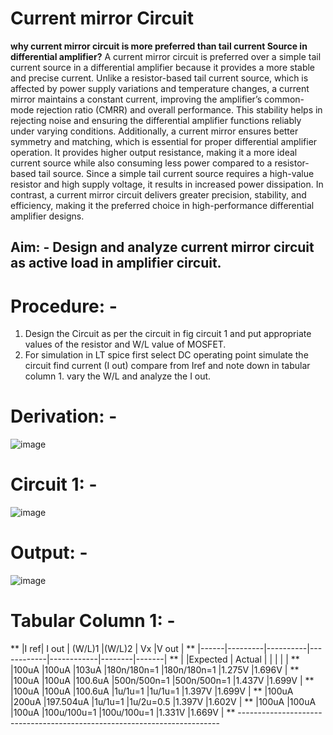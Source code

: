 # Current mirror Circuit
**why current mirror circuit is more preferred than tail current Source in differential amplifier?**
A current mirror circuit is preferred over a simple tail current source in a differential amplifier because it provides a more stable and precise current. Unlike a resistor-based tail current source, which is affected by power supply variations and temperature changes, a current mirror maintains a constant current, improving the amplifier’s common-mode rejection ratio (CMRR) and overall performance. This stability helps in rejecting noise and ensuring the differential amplifier functions reliably under varying conditions.
Additionally, a current mirror ensures better symmetry and matching, which is essential for proper differential amplifier operation. It provides higher output resistance, making it a more ideal current source while also consuming less power compared to a resistor-based tail source. Since a simple tail current source requires a high-value resistor and high supply voltage, it results in increased power dissipation. In contrast, a current mirror circuit delivers greater precision, stability, and efficiency, making it the preferred choice in high-performance differential amplifier designs.
## Aim: - Design and analyze current mirror circuit as active load in amplifier circuit.
# Procedure: -
1.	Design the Circuit as per the circuit in fig circuit 1 and put appropriate values of the resistor and W/L value of MOSFET.
2.	For simulation in LT spice first select DC operating point simulate the circuit find current (I out) compare from Iref and note down in tabular column 1. vary the W/L and analyze the I out.
# Derivation: -
![image](https://github.com/user-attachments/assets/c9d3eb17-7d82-417f-831f-709706f4e32c)
# Circuit 1: -
![image](https://github.com/user-attachments/assets/e5464bbd-930b-429b-8283-693223456057)
# Output: -
![image](https://github.com/user-attachments/assets/5cce9cfa-6a2f-480b-9f8a-aeec4b0675aa)
# Tabular Column 1: -


** |I ref|	         I out	   | (W/L)1	    |(W/L)2      |	Vx	  |V out  |
** |------|---------|----------|------------|------------|--------|-------|
** |	    |Expected |	Actual	 |			      |            |        |       |
** |100uA	|100uA	  |103uA	   |180n/180n=1	|180n/180n=1 |1.275V	|1.696V |
** |100uA	|100uA	  |100.6uA	 |500n/500n=1	|500n/500n=1 |1.437V	|1.699V |
** |100uA	|100uA	  |100.6uA	 |1u/1u=1	    |1u/1u=1	   |1.397V	|1.699V |
** |100uA	|200uA	  |197.504uA |1u/1u=1	    |1u/2u=0.5	 |1.397V	|1.602V |
** |100uA	|100uA	  |100uA	   |100u/100u=1	|100u/100u=1 |1.331V	|1.669V |
** -------------------------------------------------------------------------
